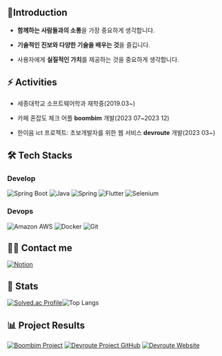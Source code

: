 ## 👋Introduction
-  **함께하는 사람들과의 소통**을 가장 중요하게 생각합니다.

- **기술적인 진보와 다양한 기술을 배우는 것**을 즐깁니다.
 
- 사용자에게 **실질적인 가치**를 제공하는 것을 중요하게 생각합니다.

## ⚡ Activities
- 세종대학교 소프트웨어학과 재학중(2019.03~)
  
- 카페 혼잡도 체크 어플 **boombim** 개발(2023 07~2023 12)  

- 한이음 ict 프로젝트: 초보개발자를 위한 웹 서비스 **devroute** 개발(2023 03~)




## 🛠️ Tech Stacks
### Develop
 ![Spring Boot](https://img.shields.io/badge/Spring%20Boot-6DB33F?style=for-the-badge&logo=Spring%20Boot&logoColor=white)
 ![Java](https://img.shields.io/badge/Java-007396?style=for-the-badge&logo=Java&logoColor=white)
 ![Spring](https://img.shields.io/badge/Spring-6DB33F?style=for-the-badge&logo=Spring&logoColor=white)
 ![Flutter](https://img.shields.io/badge/Flutter-02569B?style=for-the-badge&logo=Flutter&logoColor=white)
 ![Selenium](https://img.shields.io/badge/Selenium-43B02A?style=for-the-badge&logo=Selenium&logoColor=white)<br>
 ### Devops
 ![Amazon AWS](https://img.shields.io/badge/Amazon%20AWS-232F3E?style=for-the-badge&logo=Amazon%20AWS&logoColor=white)
 ![Docker](https://img.shields.io/badge/Docker-2496ED?style=for-the-badge&logo=Docker&logoColor=white)
 ![Git](https://img.shields.io/badge/Git-F05032?style=for-the-badge&logo=Git&logoColor=white)

## 🧑‍💻 Contact me
 [![Notion](https://img.shields.io/badge/Notion-000000?style=for-the-badge&logo=Notion&logoColor=white&link=https://mousy-operation-6b9.notion.site/26d0582020944a6eafc30766428b3e6b)](https://mousy-operation-6b9.notion.site/26d0582020944a6eafc30766428b3e6b)

## 🏅 Stats
 [![Solved.ac Profile](http://mazassumnida.wtf/api/v2/generate_badge?boj=msw0909)](https://solved.ac/msw0909/)![Top Langs](https://github-readme-stats.vercel.app/api/top-langs/?username=Munhangyeol&layout=compact&bg_color=180,000000,&title_color=000000&text_color=000000)

 ## 📊 Project Results
[![Boombim Project](https://img.shields.io/badge/Boombim_Project-181717?style=for-the-badge&logo=github)](https://github.com/Munhangyeol/Boombim_makerstar)
[![Devroute Project GitHub](https://img.shields.io/badge/Devroute_Project_GitHub-181717?style=for-the-badge&logo=github&logoColor=white)](https://github.com/Munhangyeol/Dev-Route-BE)  [![Devroute Website](https://img.shields.io/badge/Devroute_Website-0078D4?style=for-the-badge&logo=google-chrome&logoColor=white)](https://devroute.site/mainpage)




